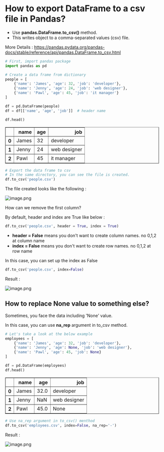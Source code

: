 # How to export DataFrame to a csv file in Pandas?

- Use __pandas.DataFrame.to_csv()__ method.
- This writes object to a comma-separated values (csv) file.

More Details : https://pandas.pydata.org/pandas-docs/stable/reference/api/pandas.DataFrame.to_csv.html


```python
# First, import pandas package
import pandas as pd
```


```python
# Create a data frame from dictionary
people = [
    {'name': 'James', 'age': 32, 'job': 'developer'},
    {'name': 'Jenny', 'age': 24, 'job': 'web designer'},
    {'name': 'Pawl', 'age': 45, 'job': 'it manager'}
]

df = pd.DataFrame(people)
df = df[['name', 'age', 'job']]  # header name

df.head()
```




<div>
<style scoped>
    .dataframe tbody tr th:only-of-type {
        vertical-align: middle;
    }

    .dataframe tbody tr th {
        vertical-align: top;
    }

    .dataframe thead th {
        text-align: right;
    }
</style>
<table border="1" class="dataframe">
  <thead>
    <tr style="text-align: right;">
      <th></th>
      <th>name</th>
      <th>age</th>
      <th>job</th>
    </tr>
  </thead>
  <tbody>
    <tr>
      <th>0</th>
      <td>James</td>
      <td>32</td>
      <td>developer</td>
    </tr>
    <tr>
      <th>1</th>
      <td>Jenny</td>
      <td>24</td>
      <td>web designer</td>
    </tr>
    <tr>
      <th>2</th>
      <td>Pawl</td>
      <td>45</td>
      <td>it manager</td>
    </tr>
  </tbody>
</table>
</div>




```python
# Export the data frame to csv
# In the same directory, you can see the file is created.
df.to_csv('people.csv')
```

The file created looks like the following :

![image.png](attachment:image.png)

How can we remove the first column?

By default, header and index are True like below :
```python
df.to_csv('people.csv', header = True, index = True)
```

- **header = False** means you don't want to create column names. no 0,1,2 at column name
- **index = False** means you don't want to create row names. no 0,1,2 at row name

In this case, you can set up the index as False


```python
df.to_csv('people.csv', index=False)
```

Result : 

![image.png](attachment:image.png)

## How to replace None value to something else?

Sometimes, you face the data including 'None' value.

In this case, you can use __na_rep__ argument in to_csv method.


```python
# Let's take a look at the below example
employees = [
    {'name': 'James', 'age': 32, 'job': 'developer'},
    {'name': 'Jenny', 'age': None, 'job': 'web designer'},
    {'name': 'Pawl', 'age': 45, 'job': None}
]

df = pd.DataFrame(employees)
df.head()
```




<div>
<style scoped>
    .dataframe tbody tr th:only-of-type {
        vertical-align: middle;
    }

    .dataframe tbody tr th {
        vertical-align: top;
    }

    .dataframe thead th {
        text-align: right;
    }
</style>
<table border="1" class="dataframe">
  <thead>
    <tr style="text-align: right;">
      <th></th>
      <th>name</th>
      <th>age</th>
      <th>job</th>
    </tr>
  </thead>
  <tbody>
    <tr>
      <th>0</th>
      <td>James</td>
      <td>32.0</td>
      <td>developer</td>
    </tr>
    <tr>
      <th>1</th>
      <td>Jenny</td>
      <td>NaN</td>
      <td>web designer</td>
    </tr>
    <tr>
      <th>2</th>
      <td>Pawl</td>
      <td>45.0</td>
      <td>None</td>
    </tr>
  </tbody>
</table>
</div>




```python
# Use na_rep argument in to_csv() menthod
df.to_csv('employees.csv', index=False, na_rep='-')
```

Result : 

![image.png](attachment:image.png)


```python

```
